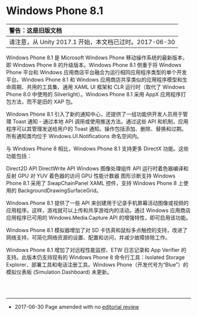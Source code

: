 Windows Phone 8.1
=================

|**警告：这是旧版文档** |
|:---|
|请注意，从 Unity 2017.1 开始，本文档已过时。2017-06-30|


Windows Phone 8.1 是 Microsoft Windows Phone 移动操作系统的最新版本，即 Windows Phone 8 的升级版本。Windows Phone 8.1 侧重于将 Windows Phone 平台和 Windows 应用商店平台融合为运行相同应用程序类型的单个开发平台。Windows Phone 8.1 和 Windows 应用商店共享类似的应用程序模型和生命周期、共用的工具集、通用 XAML UI 框架和 CLR 运行时（取代了 Windows Phone 8.0 中使用的 Silverlight）。Windows Phone 8.1 采用 AppX 应用程序打包方法，而不是旧的 XAP 包。

Windows Phone 8.1 引入了新的通知中心，还提供了一组功能供开发人员用于管理 Toast 通知 - 通过本地 API 调用或使用推送方法。通过这些 API 和机制，应用程序可以其管理发送给用户的 Toast 通知。操作包括添加、删除、替换和过期。所有通知类均位于 Windows.UI.Notifications 命名空间内。

与 Windows Phone 8 相比，Windows Phone 8.1 支持更多 DirectX 功能。这些功能包括：

Direct2D API 
DirectWrite API 
Windows 图像处理组件 API 
运行时着色器编译和反射 
GPU 对 YUV 着色器的访问 
GPU 性能计数器 
图形诊断支持 
Windows Phone 8.1 采用了 SwapChainPanel XAML 控件，支持 Windows Phone 8 上使用的 BackgroundDrawingSurfaceGrid。

Windows Phone 8.1 提供了一些 API 来创建用于记录手机屏幕活动图像或视频的应用程序。这样，游戏就可以上传和共享游戏内的活动。通过 Windows 应用商店应用程序已可用的 Windows.Media.Capture API 的增强特性，即可启用该功能。

Windows Phone 8.1 模拟器增加了对 SD 卡仿真和鼠标多点触控的支持，改进了网络支持，可简化网络资源的设置、配置和访问，并减少故障排除工作。

Windows Phone 8.1 增加了对远程性能监控、ETW 日志记录和 App Verifier 的支持。此版本仍支持现有的 Windows Phone 8 命令行工具：Isolated Storage Explorer、部署工具和电话注册工具。Windows Phone（开发代号为“Blue”）的模拟仪表板 (Simulation Dashboard) 未更新。

<br/>
<br/>

----------
*  <span class="page-edit">2017-06-30  Page amended with no [editorial review](DocumentationEditorialReview.html)
</span>
